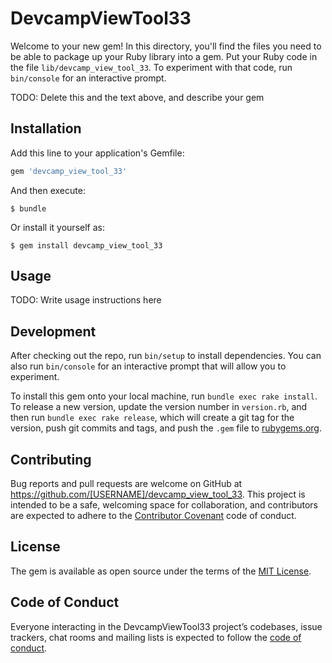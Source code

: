 # DevcampViewTool33

Welcome to your new gem! In this directory, you'll find the files you need to be able to package up your Ruby library into a gem. Put your Ruby code in the file `lib/devcamp_view_tool_33`. To experiment with that code, run `bin/console` for an interactive prompt.

TODO: Delete this and the text above, and describe your gem

## Installation

Add this line to your application's Gemfile:

```ruby
gem 'devcamp_view_tool_33'
```

And then execute:

    $ bundle

Or install it yourself as:

    $ gem install devcamp_view_tool_33

## Usage

TODO: Write usage instructions here

## Development

After checking out the repo, run `bin/setup` to install dependencies. You can also run `bin/console` for an interactive prompt that will allow you to experiment.

To install this gem onto your local machine, run `bundle exec rake install`. To release a new version, update the version number in `version.rb`, and then run `bundle exec rake release`, which will create a git tag for the version, push git commits and tags, and push the `.gem` file to [rubygems.org](https://rubygems.org).

## Contributing

Bug reports and pull requests are welcome on GitHub at https://github.com/[USERNAME]/devcamp_view_tool_33. This project is intended to be a safe, welcoming space for collaboration, and contributors are expected to adhere to the [Contributor Covenant](http://contributor-covenant.org) code of conduct.

## License

The gem is available as open source under the terms of the [MIT License](https://opensource.org/licenses/MIT).

## Code of Conduct

Everyone interacting in the DevcampViewTool33 project’s codebases, issue trackers, chat rooms and mailing lists is expected to follow the [code of conduct](https://github.com/[USERNAME]/devcamp_view_tool_33/blob/master/CODE_OF_CONDUCT.md).
